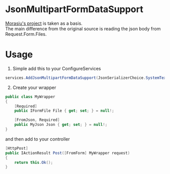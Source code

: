 # JsonMultipartFormDataSupport
[Morasiu's project](https://github.com/Morasiu/Swashbuckle.AspNetCore.JsonMultipartFormDataSupport) is taken as a basis.  
The main difference from the original source is reading the json body from Request.Form.Files.

# Usage
1. Simple add this to your ConfigureServices
```csharp
services.AddJsonMultipartFormDataSupport(JsonSerializerChoice.SystemText);
```

2. Create your wrapper
```csharp
public class MyWrapper
{
    [Required]
    public IFormFile File { get; set; } = null!;

    [FromJson, Required]
    public MyJson Json { get; set; } = null!;
}
```
and then add to your controller
```csharp
[HttpPost]
public IActionResult Post([FromForm] MyWrapper request)
{
    return this.Ok();
}
```
